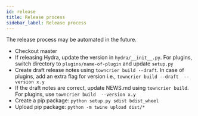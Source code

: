 ```yaml
---
id: release
title: Release process
sidebar_label: Release process
---
```


The release process may be automated in the future.

- Checkout master
- If releasing Hydra, update the version in `hydra/__init__.py`. For plugins, switch directory to `plugins/name-of-plugin` and update `setup.py`
- Create draft release notes using `towncrier build --draft`. In case of plugins, add an extra flag for version i.e., `towncrier build --draft  --version x.y`
- If the draft notes are correct, update NEWS.md using `towncrier build`. For plugins, use `towncrier build  --version x.y`
- Create a pip package: `python setup.py sdist bdist_wheel`
- Upload pip package: `python -m twine upload dist/*`
